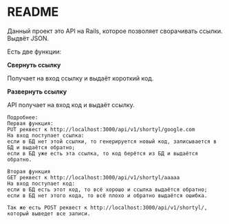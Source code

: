 # README
Данный проект это API на Rails, которое позволяет сворачивать ссылки. Выдвёт JSON.

Есть две функции:

**Свернуть ссылку**

Получает на вход ссылку и выдаёт короткий код. 


 
**Развернуть ссылку**

API получает на вход код и выдаёт ссылку.


```
Подробнее:
Первая функция: 
PUT реквест к http://localhost:3000/api/v1/shortyl/google.com
На вход поступает ссылка: 
если в БД нет этой ссылки, то генерируется новый код, записывается в БД и выдаётся обратно;
если в БД уже есть эта ссылка, то код берётся из БД и выдаётся обратно.

Вторая функция
GET реквест к http://localhost:3000/api/v1/shortyl/aaaaa
На вход поступает код: 
если в БД есть этот код, то всё хорошо и ссылка выдаётся обратно;
если в БД нет этого кода, то всё плохо и обратно выдаётся ошибка.

Так же есть POST реквест к http://localhost:3000/api/v1/shortyl/, который выведет все записи.
```
